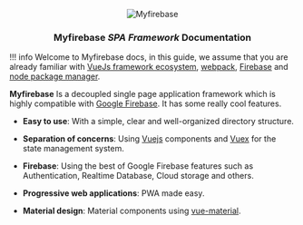 <p align="center">
	<img src="https://i.imgur.com/eui4MCQ.png" alt="Myfirebase">
</p>

<h3 align="center"><b>Myfirebase</b> <i>SPA Framework</i> Documentation</h3>

!!! info
	Welcome to Myfirebase docs, in this guide, we assume that you are already familiar with [VueJs framework ecosystem](http://vuejs.org), [webpack](https://webpack.github.io/), [Firebase](https://firebase.google.com) and [node package manager](https://www.npmjs.com/).

**Myfirebase** Is a decoupled single page application framework which is highly compatible with [Google Firebase](https://firebase.google.com). It has some really cool features.


 - **Easy to use**: With a simple, clear and well-organized directory structure.

 - **Separation of concerns**: Using [Vuejs](https://vuejs.org) components and [Vuex](https://vuex.vuejs.org) for the state management system.

 - **Firebase**: Using the best of Google Firebase features such as Authentication, Realtime Database, Cloud storage and others.

 - **Progressive web applications**: PWA made easy.

 - **Material design**: Material components using [vue-material](https://vuematerial.github.io).
